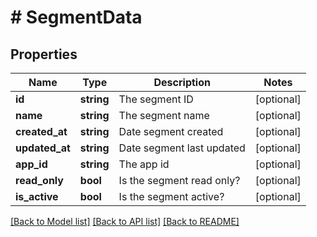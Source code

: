 # # SegmentData

## Properties

Name | Type | Description | Notes
------------ | ------------- | ------------- | -------------
**id** | **string** | The segment ID | [optional]
**name** | **string** | The segment name | [optional]
**created_at** | **string** | Date segment created | [optional]
**updated_at** | **string** | Date segment last updated | [optional]
**app_id** | **string** | The app id | [optional]
**read_only** | **bool** | Is the segment read only? | [optional]
**is_active** | **bool** | Is the segment active? | [optional]

[[Back to Model list]](../../README.md#models) [[Back to API list]](../../README.md#endpoints) [[Back to README]](../../README.md)
